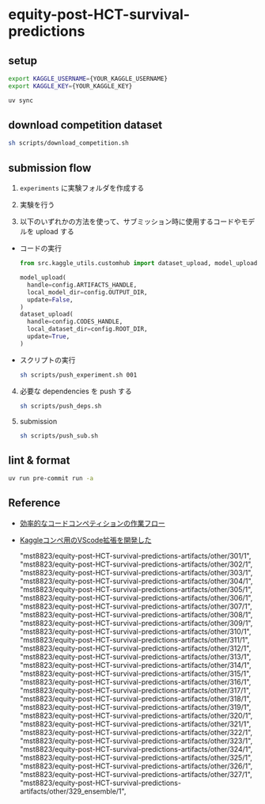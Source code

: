 # equity-post-HCT-survival-predictions

## setup

```bash
export KAGGLE_USERNAME={YOUR_KAGGLE_USERNAME}
export KAGGLE_KEY={YOUR_KAGGLE_KEY}
```

```bash
uv sync
```

## download competition dataset

```bash
sh scripts/download_competition.sh
```

## submission flow

1. `experiments` に実験フォルダを作成する

2. 実験を行う

3. 以下のいずれかの方法を使って、サブミッション時に使用するコードやモデルを upload する

- コードの実行

  ```python
  from src.kaggle_utils.customhub import dataset_upload, model_upload

  model_upload(
    handle=config.ARTIFACTS_HANDLE,
    local_model_dir=config.OUTPUT_DIR,
    update=False,
  )
  dataset_upload(
    handle=config.CODES_HANDLE,
    local_dataset_dir=config.ROOT_DIR,
    update=True,
  )
  ```

- スクリプトの実行

  ```bash
  sh scripts/push_experiment.sh 001
  ```

4. 必要な dependencies を push する

   ```sh
   sh scripts/push_deps.sh
   ```

5. submission

   ```sh
   sh scripts/push_sub.sh
   ```

## lint & format

```bash
uv run pre-commit run -a
```

## Reference

- [効率的なコードコンペティションの作業フロー](https://ho.lc/blog/kaggle_code_submission/)
- [Kaggleコンペ用のVScode拡張を開発した](https://ho.lc/blog/vscode_kaggle_extension/)

    "mst8823/equity-post-HCT-survival-predictions-artifacts/other/301/1",
    "mst8823/equity-post-HCT-survival-predictions-artifacts/other/302/1",
    "mst8823/equity-post-HCT-survival-predictions-artifacts/other/303/1",
    "mst8823/equity-post-HCT-survival-predictions-artifacts/other/304/1",
    "mst8823/equity-post-HCT-survival-predictions-artifacts/other/305/1",
    "mst8823/equity-post-HCT-survival-predictions-artifacts/other/306/1",
    "mst8823/equity-post-HCT-survival-predictions-artifacts/other/307/1",
    "mst8823/equity-post-HCT-survival-predictions-artifacts/other/308/1",
    "mst8823/equity-post-HCT-survival-predictions-artifacts/other/309/1",
    "mst8823/equity-post-HCT-survival-predictions-artifacts/other/310/1",
    "mst8823/equity-post-HCT-survival-predictions-artifacts/other/311/1",
    "mst8823/equity-post-HCT-survival-predictions-artifacts/other/312/1",
    "mst8823/equity-post-HCT-survival-predictions-artifacts/other/313/1",
    "mst8823/equity-post-HCT-survival-predictions-artifacts/other/314/1",
    "mst8823/equity-post-HCT-survival-predictions-artifacts/other/315/1",
    "mst8823/equity-post-HCT-survival-predictions-artifacts/other/316/1",
    "mst8823/equity-post-HCT-survival-predictions-artifacts/other/317/1",
    "mst8823/equity-post-HCT-survival-predictions-artifacts/other/318/1",
    "mst8823/equity-post-HCT-survival-predictions-artifacts/other/319/1",
    "mst8823/equity-post-HCT-survival-predictions-artifacts/other/320/1",
    "mst8823/equity-post-HCT-survival-predictions-artifacts/other/321/1",
    "mst8823/equity-post-HCT-survival-predictions-artifacts/other/322/1",
    "mst8823/equity-post-HCT-survival-predictions-artifacts/other/323/1",
    "mst8823/equity-post-HCT-survival-predictions-artifacts/other/324/1",
    "mst8823/equity-post-HCT-survival-predictions-artifacts/other/325/1",
    "mst8823/equity-post-HCT-survival-predictions-artifacts/other/326/1",
    "mst8823/equity-post-HCT-survival-predictions-artifacts/other/327/1",
    "mst8823/equity-post-HCT-survival-predictions-artifacts/other/329_ensemble/1",